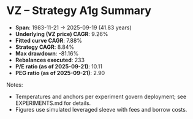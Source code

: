 # VZ – Strategy A1g Summary

- **Span**: 1983-11-21 → 2025-09-19 (41.83 years)
- **Underlying (VZ price) CAGR**: 9.26%
- **Fitted curve CAGR**: 7.88%
- **Strategy CAGR**: 8.84%
- **Max drawdown**: -81.16%
- **Rebalances executed**: 233
- **P/E ratio (as of 2025-09-21)**: 10.11
- **PEG ratio (as of 2025-09-21)**: 2.90

Notes:

- Temperatures and anchors per experiment govern deployment; see EXPERIMENTS.md for details.
- Figures use simulated leveraged sleeve with fees and borrow costs.

